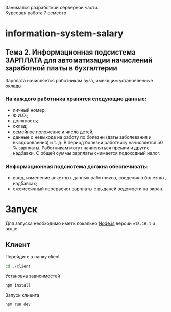Занимался разработкой серверной части.               
Курсовая работа 7 семестр        
           

# information-system-salary

## Тема 2. Информационная подсистема ЗАРПЛАТА для автоматизации начислений заработной платы в бухгалтерии

Зарплата начисляется работникам вуза, имеющим установленные оклады.

### На каждого работника хранятся следующие данные:
- личный номер;
- Ф.И.О.;
- должность;
- оклад;
- семейное положение и число детей;
- данные о невыходе на работу по болезни (даты заболевания и выздоровления) и т. д.
В период болезни работнику начисляется 50 % зарплаты. Работникам могут
начисляться премии и другие надбавки. С общей суммы зарплаты снимается подоходный
налог.

### Информационная подсистема должна обеспечивать:
- ввод, изменение анкетных данных работников, сведения о болезнях, надбавках;
- ежемесячный перерасчет зарплаты с выдачей ведомости на экран.

# Запуск

Для запуска необходимо иметь локально [Node.js](https://nodejs.org/en) версии `v18.16.1` и выше.

## Клиент

Перейдите в папку client

```bash
cd ./client
```

Установка зависимостей

```bash
npm install
```

Запуск клиента

```bash
npm run dev
```
